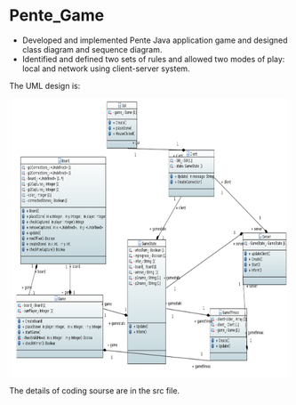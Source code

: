 # Pente_Game

- Developed and implemented Pente Java application game and designed class diagram and sequence diagram.
- Identified and defined two sets of rules and allowed two modes of play: local and network using client-server system.   


The UML design is:
<p align="center">
  <img src="https://github.com/ShuyiHuo/Pente_Game/blob/main/pente.png" width="500px" height="500px">
</p>  



The details of coding sourse are in the src file.
